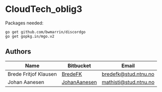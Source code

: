 # CloudTech_oblig3

Packages needed:
```
go get github.com/bwmarrin/discordgo
go get gopkg.in/mgo.v2
```

## Authors ##

| Name                  | Bitbucket                                         | Email                                                 |
|-----------------------|---------------------------------------------------|-------------------------------------------------------|
| Brede Fritjof Klausen | [BredeFK](https://github.com/BredeFK)             | [bredefk@stud.ntnu.no](mailto:bredefk@stud.ntnu.no)   |
| Johan Aanesen         | [JohanAanesen](https://github.com/JohanAanesen)   | [mathisti@stud.ntnu.no](mailto:johanaan@stud.ntnu.no) |
